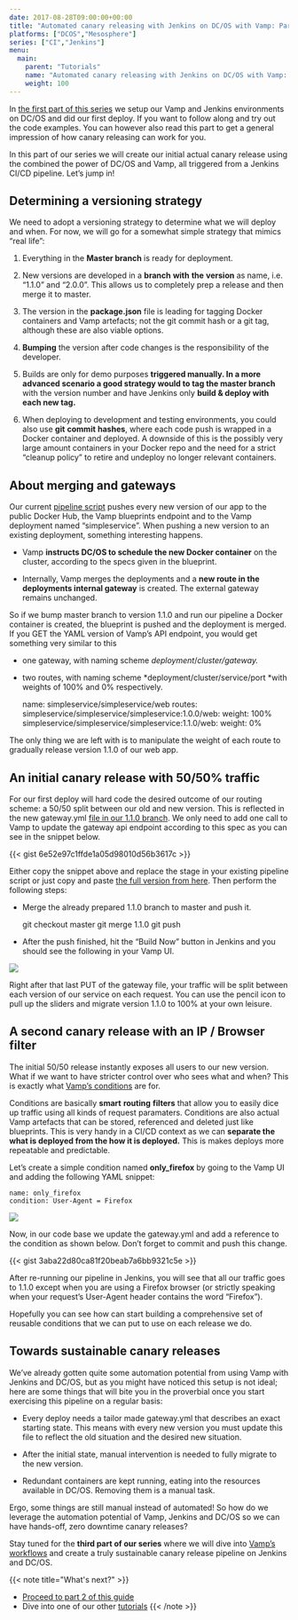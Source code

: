 ```yaml
---
date: 2017-08-28T09:00:00+00:00
title: "Automated canary releasing with Jenkins on DC/OS with Vamp: Part 2"
platforms: ["DCOS","Mesosphere"]
series: ["CI","Jenkins"]
menu:
  main:
    parent: "Tutorials"
    name: "Automated canary releasing with Jenkins on DC/OS with Vamp: Part 2"
    weight: 100
---
```


In [the first part of this series](/documentation/tutorials/vamp-jenkins-dcos-pt1) we setup our Vamp and Jenkins environments on DC/OS and did our first deploy. If you want to follow along and try out the code examples. You can however also read this part to get a general impression of how canary releasing can work for you.

In this part of our series we will create our initial actual canary release using the combined the power of DC/OS and Vamp, all triggered from a Jenkins CI/CD pipeline. Let’s jump in!

## **Determining a versioning strategy**

We need to adopt a versioning strategy to determine what we will deploy and when. For now, we will go for a somewhat simple strategy that mimics “real life”:

1. Everything in the **Master branch** is ready for deployment.

1. New versions are developed in a **branch** **with** **the** **version** as name, i.e. “1.1.0” and “2.0.0”. This allows us to completely prep a release and then merge it to master.

1. The version in the **package.json** file is leading for tagging Docker containers and Vamp artefacts; not the git commit hash or a git tag, although these are also viable options.

1. **Bumping** the version after code changes is the responsibility of the developer.

1. Builds are only for demo purposes **triggered manually. In a more advanced scenario a good strategy would to tag the master branch** with the version number and have Jenkins only **build & deploy with each new tag.**

1. When deploying to development and testing environments, you could also use **git** **commit** **hashes**, where each code push is wrapped in a Docker container and deployed. A downside of this is the possibly very large amount containers in your Docker repo and the need for a strict “cleanup policy” to retire and undeploy no longer relevant containers.

## About merging and gateways

Our current [pipeline script](https://gist.github.com/tnolet/78b7c9f54020ada56dd4f1ceac6cd9d1) pushes every new version of our app to the public Docker Hub, the Vamp blueprints endpoint and to the Vamp deployment named “simpleservice”. When pushing a new version to an existing deployment, something interesting happens.

* Vamp **instructs DC/OS to schedule the new Docker container** on the cluster, according to the specs given in the blueprint.

* Internally, Vamp merges the deployments and a **new route in the deployments internal gateway** is created. The external gateway remains unchanged.

So if we bump master branch to version 1.1.0 and run our pipeline a Docker container is created, the blueprint is pushed and the deployment is merged. If you GET the YAML version of Vamp’s API endpoint, you would get something very similar to this

* one gateway, with naming scheme *deployment*/*cluster/gateway.*

* two routes, with naming scheme *deployment/cluster/service/port *with weights of 100% and 0% respectively.

    name: simpleservice/simpleservice/web
    routes:
      simpleservice/simpleservice/simpleservice:1.0.0/web:
        weight: 100%
      simpleservice/simpleservice/simpleservice:1.1.0/web:
        weight: 0%

The only thing we are left with is to manipulate the weight of each route to gradually release version 1.1.0 of our web app.

## An initial canary release with 50/50% traffic

For our first deploy will hard code the desired outcome of our routing scheme: a 50/50 split between our old and new version. This is reflected in the new gateway.yml [file in our 1.1.0 branch](https://github.com/magneticio/simpleservice/blob/1.1.0/gateway.yml). We only need to add one call to Vamp to update the gateway api endpoint according to this spec as you can see in the snippet below.

{{< gist 6e52e97c1ffde1a05d98010d56b3617c >}}

Either copy the snippet above and replace the stage in your existing pipeline script or just copy and paste [the full version from here](https://gist.github.com/tnolet/628285638fcc7dc959a702cd4c4513ad). Then perform the following steps:

* Merge the already prepared 1.1.0 branch to master and push it.

    git checkout master
    git merge 1.1.0
    git push

* After the push finished, hit the “Build Now” button in Jenkins and you should see the following in your Vamp UI.

![](https://cdn-images-1.medium.com/max/2000/1*M0LEWgQPLN7BEmAlhtFhBw.png)

Right after that last PUT of the gateway file, your traffic will be split between each version of our service on each request. You can use the pencil icon to pull up the sliders and migrate version 1.1.0 to 100% at your own leisure.

## A second canary release with an IP / Browser filter

The initial 50/50 release instantly exposes all users to our new version. What if we want to have stricter control over who sees what and when? This is exactly what [Vamp’s conditions](/documentation/using-vamp/conditions/) are for.

Conditions are basically **smart** **routing** **filters** that allow you to easily dice up traffic using all kinds of request paramaters. Conditions are also actual Vamp artefacts that can be stored, referenced and deleted just like blueprints. This is very handy in a CI/CD context as we can **separate the what is deployed from the how it is deployed.** This is makes deploys more repeatable and predictable.

Let’s create a simple condition named **only_firefox** by going to the Vamp UI and adding the following YAML snippet:

    name: only_firefox
    condition: User-Agent = Firefox

![](https://cdn-images-1.medium.com/max/2648/1*ivm2GfStNSRACruAY_Qyug.png)

Now, in our code base we update the gateway.yml and add a reference to the condition as shown below. Don’t forget to commit and push this change.

{{< gist 3aba22d80ca81f20beab7a6bb9321c5e >}}

After re-running our pipeline in Jenkins, you will see that all our traffic goes to 1.1.0 except when you are using a Firefox browser (or strictly speaking when your request’s User-Agent header contains the word “Firefox”).

Hopefully you can see how can start building a comprehensive set of reusable conditions that we can put to use on each release we do.

## Towards sustainable canary releases

We’ve already gotten quite some automation potential from using Vamp with Jenkins and DC/OS, but as you might have noticed this setup is not ideal; here are some things that will bite you in the proverbial once you start exercising this pipeline on a regular basis:

* Every deploy needs a tailor made gateway.yml that describes an exact starting state. This means with every new version you must update this file to reflect the old situation and the desired new situation.

* After the initial state, manual intervention is needed to fully migrate to the new version.

* Redundant containers are kept running, eating into the resources available in DC/OS. Removing them is a manual task.

Ergo, some things are still manual instead of automated! So how do we leverage the automation potential of Vamp, Jenkins and DC/OS so we can have hands-off, zero downtime canary releases?

Stay tuned for the **third part of our series** where we will dive into [Vamp’s workflows](/documentation/using-vamp/workflows/) and create a truly sustainable canary release pipeline on Jenkins and DC/OS.


{{< note title="What's next?" >}}
* [Proceed to part 2 of this guide](/documentation/how-vamp-works/architecture-and-components/)
* Dive into one of our other [tutorials](/documentation/tutorials/)
{{< /note >}}

